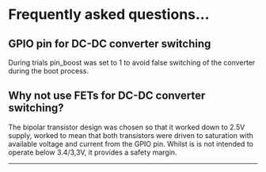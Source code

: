 # Frequently asked questions...

## GPIO pin for DC-DC converter switching

During trials pin_boost was set to 1 to avoid false switching of the converter during the boot process.

## Why not use FETs for DC-DC converter switching?

The bipolar transistor design was chosen so that it worked down to 2.5V supply, worked to mean that both transistors were driven
to saturation with available voltage and current from the GPIO pin. Whilst is is not intended to operate below 3.4/3,3V, it provides a safety margin.
 




***
